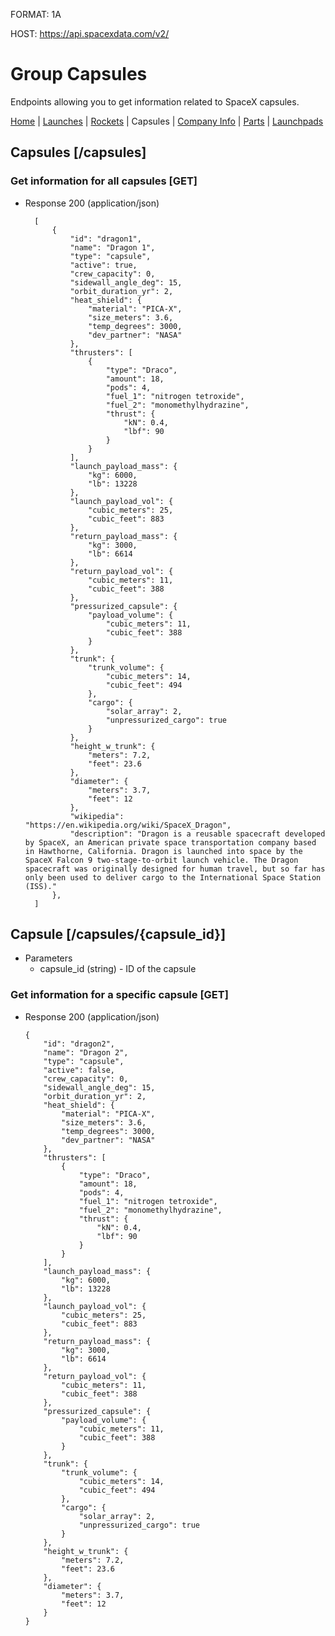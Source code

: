 FORMAT: 1A

HOST: https://api.spacexdata.com/v2/

# Group Capsules

Endpoints allowing you to get information related to SpaceX capsules.

[Home](https://github.com/r-spacex/SpaceX-API/blob/master/docs/home.md)
 | [Launches](https://github.com/r-spacex/SpaceX-API/blob/master/docs/launches.md)
 | [Rockets](https://github.com/r-spacex/SpaceX-API/blob/master/docs/rockets.md)
 | Capsules
 | [Company Info](https://github.com/r-spacex/SpaceX-API/blob/master/docs/company_info.md)
 | [Parts](https://github.com/r-spacex/SpaceX-API/blob/master/docs/parts.md)
 | [Launchpads](https://github.com/r-spacex/SpaceX-API/blob/master/docs/launchpads.md)

## Capsules [/capsules]

### Get information for all capsules [GET]

+ Response 200 (application/json)

        [
            {
                "id": "dragon1",
                "name": "Dragon 1",
                "type": "capsule",
                "active": true,
                "crew_capacity": 0,
                "sidewall_angle_deg": 15,
                "orbit_duration_yr": 2,
                "heat_shield": {
                    "material": "PICA-X",
                    "size_meters": 3.6,
                    "temp_degrees": 3000,
                    "dev_partner": "NASA"
                },
                "thrusters": [
                    {
                        "type": "Draco",
                        "amount": 18,
                        "pods": 4,
                        "fuel_1": "nitrogen tetroxide",
                        "fuel_2": "monomethylhydrazine",
                        "thrust": {
                            "kN": 0.4,
                            "lbf": 90
                        }
                    }
                ],
                "launch_payload_mass": {
                    "kg": 6000,
                    "lb": 13228
                },
                "launch_payload_vol": {
                    "cubic_meters": 25,
                    "cubic_feet": 883
                },
                "return_payload_mass": {
                    "kg": 3000,
                    "lb": 6614
                },
                "return_payload_vol": {
                    "cubic_meters": 11,
                    "cubic_feet": 388
                },
                "pressurized_capsule": {
                    "payload_volume": {
                        "cubic_meters": 11,
                        "cubic_feet": 388
                    }
                },
                "trunk": {
                    "trunk_volume": {
                        "cubic_meters": 14,
                        "cubic_feet": 494
                    },
                    "cargo": {
                        "solar_array": 2,
                        "unpressurized_cargo": true
                    }
                },
                "height_w_trunk": {
                    "meters": 7.2,
                    "feet": 23.6
                },
                "diameter": {
                    "meters": 3.7,
                    "feet": 12
                },
                "wikipedia": "https://en.wikipedia.org/wiki/SpaceX_Dragon",
                "description": "Dragon is a reusable spacecraft developed by SpaceX, an American private space transportation company based in Hawthorne, California. Dragon is launched into space by the SpaceX Falcon 9 two-stage-to-orbit launch vehicle. The Dragon spacecraft was originally designed for human travel, but so far has only been used to deliver cargo to the International Space Station (ISS)."
            },
        ]

## Capsule [/capsules/{capsule_id}]

+ Parameters
    + capsule_id (string) - ID of the capsule

### Get information for a specific capsule [GET]

+ Response 200 (application/json)

      {
          "id": "dragon2",
          "name": "Dragon 2",
          "type": "capsule",
          "active": false,
          "crew_capacity": 0,
          "sidewall_angle_deg": 15,
          "orbit_duration_yr": 2,
          "heat_shield": {
              "material": "PICA-X",
              "size_meters": 3.6,
              "temp_degrees": 3000,
              "dev_partner": "NASA"
          },
          "thrusters": [
              {
                  "type": "Draco",
                  "amount": 18,
                  "pods": 4,
                  "fuel_1": "nitrogen tetroxide",
                  "fuel_2": "monomethylhydrazine",
                  "thrust": {
                      "kN": 0.4,
                      "lbf": 90
                  }
              }
          ],
          "launch_payload_mass": {
              "kg": 6000,
              "lb": 13228
          },
          "launch_payload_vol": {
              "cubic_meters": 25,
              "cubic_feet": 883
          },
          "return_payload_mass": {
              "kg": 3000,
              "lb": 6614
          },
          "return_payload_vol": {
              "cubic_meters": 11,
              "cubic_feet": 388
          },
          "pressurized_capsule": {
              "payload_volume": {
                  "cubic_meters": 11,
                  "cubic_feet": 388
              }
          },
          "trunk": {
              "trunk_volume": {
                  "cubic_meters": 14,
                  "cubic_feet": 494
              },
              "cargo": {
                  "solar_array": 2,
                  "unpressurized_cargo": true
              }
          },
          "height_w_trunk": {
              "meters": 7.2,
              "feet": 23.6
          },
          "diameter": {
              "meters": 3.7,
              "feet": 12
          }
      }
